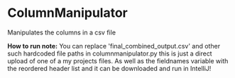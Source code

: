 # ColumnManipulator
Manipulates the columns in a csv file

**How to run note:**
You can replace 'final_combined_output.csv' and other such hardcoded file paths in columnmanipulator.py this is just a direct upload of one of a my projects files. As well as the fieldnames variable with the reordered header list and it can be downloaded and run in IntelliJ!
